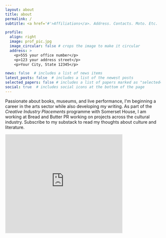 ```yaml
---
layout: about
title: about
permalink: /
subtitle: <a href='#'>Affiliations</a>. Address. Contacts. Moto. Etc.

profile:
  align: right
  image: prof_pic.jpg
  image_circular: false # crops the image to make it circular
  address: >
    <p>555 your office number</p>
    <p>123 your address street</p>
    <p>Your City, State 12345</p>

news: false  # includes a list of news items
latest_posts: false  # includes a list of the newest posts
selected_papers: false # includes a list of papers marked as "selected={true}"
social: true  # includes social icons at the bottom of the page
---
```


Passionate about books, museums, and live performance, I'm beginning a career in the arts sector while also developing my writing. As part of the <i>Creative Industry Placements</i> programme with Somerset House, I am working at Bread and Butter PR working on projects across the cultural industry. Subscribe to my substack to read my thoughts about culture and literature.

<iframe src="https://luisalmonacid.substack.com/embed" width="75%" height="320" style="border:1px solid #EEE; background:white;" frameborder="0" scrolling="no"></iframe>
